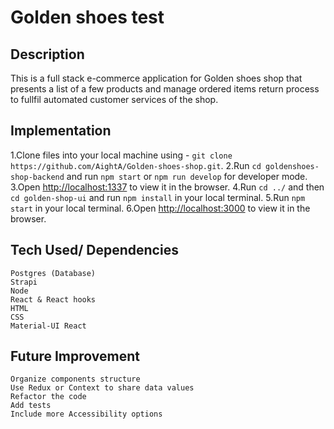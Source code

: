 # Golden shoes test

## Description

This is a full stack e-commerce application for Golden shoes shop that presents a list of a few products and manage ordered items return process to fullfil automated customer services of the shop.

## Implementation

1.Clone files into your local machine using - `git clone https://github.com/AightA/Golden-shoes-shop.git`. 
2.Run `cd goldenshoes-shop-backend` and run `npm start` or `npm run develop` for developer mode. 
3.Open [http://localhost:1337](http://localhost:1337) to view it in the browser. 
4.Run `cd ../` and then `cd golden-shop-ui` and run `npm install` in your local terminal. 
5.Run `npm start` in your local terminal. 
6.Open [http://localhost:3000](http://localhost:3000) to view it in the browser. 


## Tech Used/ Dependencies

    Postgres (Database)
    Strapi
    Node
    React & React hooks
    HTML
    CSS
    Material-UI React

## Future Improvement

    Organize components structure
    Use Redux or Context to share data values
    Refactor the code
    Add tests
    Include more Accessibility options
